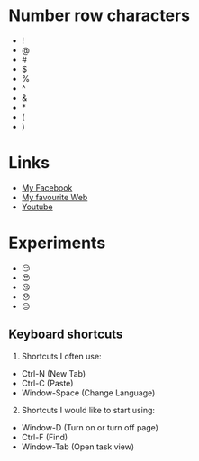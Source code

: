 # Number row characters
+ !
+ @
+ \#
+ $
+ %
+ ^
+ &
+ \*
+ (
+ )
# Links
 + [My Facebook](https://www.facebook.com/ddthien12)
 + [My favourite Web](https://www.google.ca/)
 + [Youtube](https://www.youtube.com/)

# Experiments
 + :smirk:	
 + :heart_eyes:	
 + :kissing_heart:
 + :hushed:	
 + :expressionless:
	

## Keyboard shortcuts
1. Shortcuts I often use: 
+ Ctrl-N (New Tab) 
+ Ctrl-C (Paste)
+ Window-Space (Change Language)
2. Shortcuts I would like to start using:
+ Window-D (Turn on or turn off page)
+ Ctrl-F (Find)
+ Window-Tab (Open task view)

